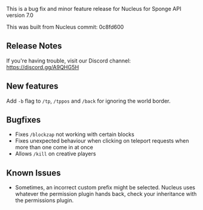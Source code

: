This is a bug fix and minor feature release for Nucleus for Sponge API version 7.0 

This was built from Nucleus commit: 0c8fd600

## Release Notes

If you're having trouble, visit our Discord channel: https://discord.gg/A9QHG5H

## New features

Add `-b` flag to `/tp`, `/tppos` and `/back` for ignoring the world border.

## Bugfixes

* Fixes `/blockzap` not working with certain blocks
* Fixes unexpected behaviour when clicking on teleport requests when more than one come in at once
* Allows `/kill` on creative players

## Known Issues

* Sometimes, an incorrect custom prefix might be selected. Nucleus uses whatever the permission plugin hands back, check your inheritance with the permissions plugin.
